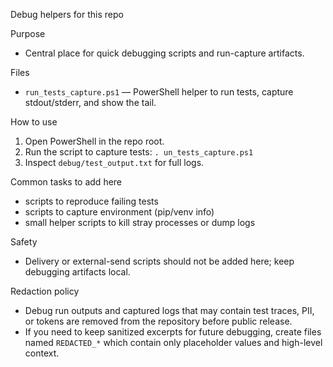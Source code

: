 Debug helpers for this repo

Purpose
- Central place for quick debugging scripts and run-capture artifacts.

Files
- `run_tests_capture.ps1` — PowerShell helper to run tests, capture stdout/stderr, and show the tail.

How to use
1. Open PowerShell in the repo root.
2. Run the script to capture tests: `.
un_tests_capture.ps1`
3. Inspect `debug/test_output.txt` for full logs.

Common tasks to add here
- scripts to reproduce failing tests
- scripts to capture environment (pip/venv info)
- small helper scripts to kill stray processes or dump logs

Safety
- Delivery or external-send scripts should not be added here; keep debugging artifacts local.

Redaction policy
- Debug run outputs and captured logs that may contain test traces, PII, or tokens are removed from the repository before public release.
- If you need to keep sanitized excerpts for future debugging, create files named `REDACTED_*` which contain only placeholder values and high-level context.
</markdown>
